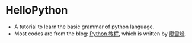 # HelloPython
* A tutorial to learn the basic grammar of python language.
* Most codes are from the blog: [Python 教程](https://www.liaoxuefeng.com/wiki/0014316089557264a6b348958f449949df42a6d3a2e542c000), which is written by [廖雪峰](https://github.com/michaelliao).
